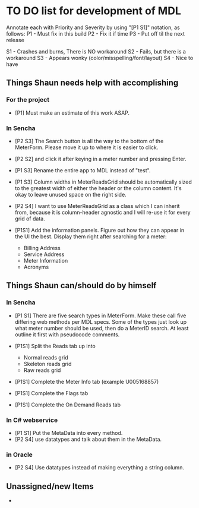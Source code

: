 # TO DO list for development of MDL

Annotate each with Priority and Severity by using "[P1 S1]" notation, as follows:
P1 - Must fix in this build
P2 - Fix it if time
P3 - Put off til the next release

S1 - Crashes and burns, There is NO workaround
S2 - Fails, but there is a workaround
S3 - Appears wonky (color/misspelling/font/layout)
S4 - Nice to have

## Things Shaun needs help with accomplishing
### For the project
* [P1] Must make an estimate of this work ASAP.

### In Sencha
* [P2 S3] The Search button is all the way to the bottom of the MeterForm.  Please move it up to where it is easier to click.
* [P2 S2] and click it after keying in a meter number and pressing Enter.

* [P1 S3] Rename the entire app to MDL instead of "test".

* [P1 S3] Column widths in MeterReadsGrid should be automatically sized to the greatest width of either the header or the column content.
  It's okay to leave unused space on the right side.

* [P2 S4] I want to use MeterReadsGrid as a class which I can inherit from, because it is column-header agnostic and I will re-use it for every grid of data.

* [P1S1] Add the information panels.  Figure out how they can appear in the UI the best.
  Display them right after searching for a meter:
  * Billing Address
  * Service Address
  * Meter Information
  * Acronyms

## Things Shaun can/should do by himself

### In Sencha
* [P1 S1] There are five search types in MeterForm.  Make these call five differing web methods per MDL specs.
  Some of the types just look up what meter number should be used, then do a MeterID search.
  At least outline it first with pseudocode comments.

* [P1S1] Split the Reads tab up into 
  * Normal reads grid
  * Skeleton reads grid
  * Raw reads grid

* [P1S1] Complete the Meter Info tab (example U005168857)

* [P1S1] Complete the Flags tab

* [P1S1] Complete the On Demand Reads tab

### In C# webservice
* [P1 S1] Put the MetaData into every method.
* [P2 S4] use datatypes and talk about them in the MetaData.

### in Oracle
* [P2 S4] Use datatypes instead of making everything a string column.



## Unassigned/new Items

* 

